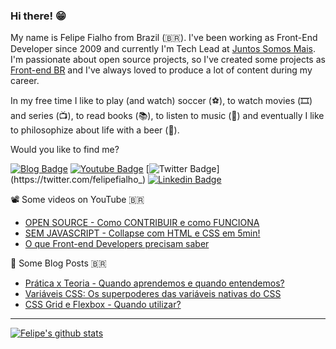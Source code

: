 ### Hi there! 😁 

My name is Felipe Fialho from Brazil (🇧🇷). I've been working as Front-End Developer since 2009 and currently I'm Tech Lead at [Juntos Somos Mais](https://juntossomosmais.com.br). I'm passionate about open source projects, so I've created some projects as [Front-end BR](https://github.com/frontendbr) and I've always loved to produce a lot of content during my career.

In my free time I like to play (and watch) soccer (⚽️), to watch movies (🎞️) and series (📺), to read books (📚), to listen to music (🎵) and eventually I like to philosophize about life with a beer (🍺).

Would you like to find me?

[![Blog Badge](https://img.shields.io/badge/Blog-felipefialho.com-black)](https://felipefialho.com/blog)
[![Youtube Badge](https://img.shields.io/badge/-Youtube-FF0000?style=flat-square&labelColor=FF0000&logo=youtube&logoColor=white&link=https://youtube.com/c/FelipeFialhoDev)](https://youtube.com/c/FelipeFialhoDev)
[![Twitter Badge](https://img.shields.io/badge/-Twitter-1ca0f1?style=flat-square&labelColor=1ca0f1&logo=twitter&logoColor=white&link=https://twitter.com/felipefialho_)](https://twitter.com/felipefialho_)
[![Linkedin Badge](https://img.shields.io/badge/-LinkedIn-blue?style=flat-square&logo=Linkedin&logoColor=white&link=https://www.linkedin.com/in/felipefialho)](https://www.linkedin.com/in/felipefialho)

📽️ Some videos on YouTube 🇧🇷

- [OPEN SOURCE - Como CONTRIBUIR e como FUNCIONA](https://youtu.be/91UESJF0gjk)
- [SEM JAVASCRIPT - Collapse com HTML e CSS em 5min!](https://youtu.be/j5VcN8A_zqQ)
- [O que Front-end Developers precisam saber](https://youtu.be/GRStdYGAmrQ)

📓 Some Blog Posts 🇧🇷

- [Prática x Teoria - Quando aprendemos e quando entendemos?](https://www.felipefialho.com/blog/pratica-teoria-quando-aprendemos-e-quando-entendemos/)
- [Variáveis CSS: Os superpoderes das variáveis nativas do CSS](https://www.felipefialho.com/blog/os-superpoderes-das-variaveis-nativas-do-css/)
- [CSS Grid e Flexbox - Quando utilizar?](https://www.felipefialho.com/blog/css-grid-e-flexbox-quando-utilizar/)

____


[![Felipe's github stats](https://github-readme-stats.vercel.app/api?username=felipefialho&include_all_commits=true&theme=dark&show_icons=true&count_private=true&role=OWNER,COLLABORATOR)](https://github.com/felipefialho)


